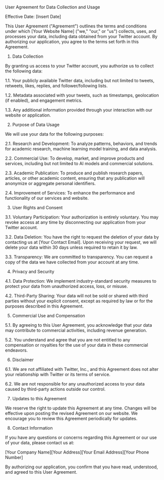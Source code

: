 User Agreement for Data Collection and Usage

Effective Date: [Insert Date]

This User Agreement ("Agreement") outlines the terms and conditions under which [Your Website Name] ("we," "our," or "us") collects, uses, and processes your data, including data obtained from your Twitter account. By authorizing our application, you agree to the terms set forth in this Agreement.

1. Data Collection

By granting us access to your Twitter account, you authorize us to collect the following data:

1.1. Your publicly available Twitter data, including but not limited to tweets, retweets, likes, replies, and follower/following lists.

1.2. Metadata associated with your tweets, such as timestamps, geolocation (if enabled), and engagement metrics.

1.3. Any additional information provided through your interaction with our website or application.

2. Purpose of Data Usage

We will use your data for the following purposes:

2.1. Research and Development: To analyze patterns, behaviors, and trends for academic research, machine learning model training, and data analysis.

2.2. Commercial Use: To develop, market, and improve products and services, including but not limited to AI models and commercial solutions.

2.3. Academic Publication: To produce and publish research papers, articles, or other academic content, ensuring that any publication will anonymize or aggregate personal identifiers.

2.4. Improvement of Services: To enhance the performance and functionality of our services and website.

3. User Rights and Consent

3.1. Voluntary Participation: Your authorization is entirely voluntary. You may revoke access at any time by disconnecting our application from your Twitter account.

3.2. Data Deletion: You have the right to request the deletion of your data by contacting us at [Your Contact Email]. Upon receiving your request, we will delete your data within 30 days unless required to retain it by law.

3.3. Transparency: We are committed to transparency. You can request a copy of the data we have collected from your account at any time.

4. Privacy and Security

4.1. Data Protection: We implement industry-standard security measures to protect your data from unauthorized access, loss, or misuse.

4.2. Third-Party Sharing: Your data will not be sold or shared with third parties without your explicit consent, except as required by law or for the purposes described in this Agreement.

5. Commercial Use and Compensation

5.1. By agreeing to this User Agreement, you acknowledge that your data may contribute to commercial activities, including revenue generation.

5.2. You understand and agree that you are not entitled to any compensation or royalties for the use of your data in these commercial endeavors.

6. Disclaimer

6.1. We are not affiliated with Twitter, Inc., and this Agreement does not alter your relationship with Twitter or its terms of service.

6.2. We are not responsible for any unauthorized access to your data caused by third-party actions outside our control.

7. Updates to this Agreement

We reserve the right to update this Agreement at any time. Changes will be effective upon posting the revised Agreement on our website. We encourage you to review this Agreement periodically for updates.

8. Contact Information

If you have any questions or concerns regarding this Agreement or our use of your data, please contact us at:

[Your Company Name][Your Address][Your Email Address][Your Phone Number]

By authorizing our application, you confirm that you have read, understood, and agreed to this User Agreement.

